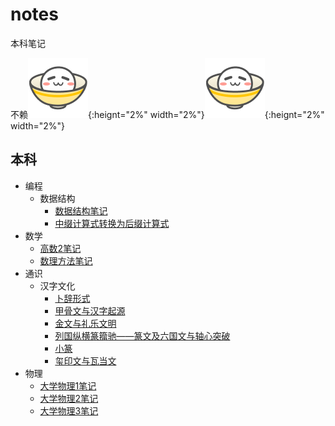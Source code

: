# notes
本科笔记

不赖![汤圆](https://raw.githubusercontent.com/dcldyhb/Freshman-Notes-Image-Host/main/tangyuan.png){:heignt="2%" width="2%"}![汤圆](https://raw.githubusercontent.com/dcldyhb/Freshman-Notes-Image-Host/main/tangyuan.png){:heignt="2%" width="2%"}

## 本科

- 编程
  - 数据结构
    - [数据结构笔记](本科/编程/数据结构/数据结构笔记.md)
    - [中缀计算式转换为后缀计算式](本科/编程/数据结构/中缀计算式转换为后缀计算式.md)
- 数学
  - [高数2笔记](本科/数学/高数2笔记.md)
  - [数理方法笔记](本科/数学/数理方法笔记.md)
- 通识
  - 汉字文化
    - [卜辞形式](本科/通识/汉字文化/卜辞形式.md)
    - [甲骨文与汉字起源](本科/通识/汉字文化/甲骨文与汉字起源.md)
    - [金文与礼乐文明](本科/通识/汉字文化/金文与礼乐文明.md)
    - [列国纵横篆籀驰——篆文及六国文与轴心突破](本科/通识/汉字文化/列国纵横篆籀驰——篆文及六国文与轴心突破.md)
    - [小篆](本科/通识/汉字文化/小篆.md)
    - [玺印文与瓦当文](本科/通识/汉字文化/玺印文与瓦当文.md)
- 物理
  - [大学物理1笔记](本科/物理/大学物理1笔记.md)
  - [大学物理2笔记](本科/物理/大学物理2笔记.md)
  - [大学物理3笔记](本科/物理/大学物理3笔记.md)